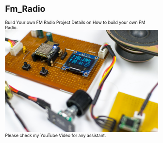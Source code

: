 # Fm_Radio
Build Your own FM Radio
Project Details on How to build your own FM Radio. 
![alt tag](https://github.com/BSP-Embed/Fm_Radio/blob/master/FM%20Radio%20ProtoType-1.jpg)
Please check my YouTube Video for any assistant.
